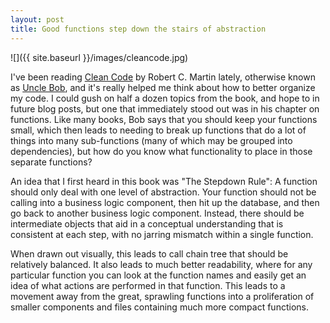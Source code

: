 ```yaml
---
layout: post
title: Good functions step down the stairs of abstraction
---
```


![]({{ site.baseurl }}/images/cleancode.jpg)

I've been reading [Clean Code](http://www.amazon.com/Clean-Code-Handbook-Software-Craftsmanship/dp/0132350882) by Robert C. Martin lately, otherwise known as [Uncle Bob](http://blog.cleancoder.com/), and it's really helped me think about how to better organize my code. I could gush on half a dozen topics from the book, and hope to in future blog posts, but one that immediately stood out was in his chapter on functions. Like many books, Bob says that you should keep your functions small, which then leads to needing to break up functions that do a lot of things into many sub-functions (many of which may be grouped into dependencies), but how do you know what functionality to place in those separate functions?

An idea that I first heard in this book was "The Stepdown Rule": A function should only deal with one level of abstraction. Your function should not be calling into a business logic component, then hit up the database, and then go back to another business logic component. Instead, there should be intermediate objects that aid in a conceptual understanding that is consistent at each step, with no jarring mismatch within a single function.

When drawn out visually, this leads to call chain tree that should be relatively balanced. It also leads to much better readability, where for any particular function you can look at the function names and easily get an idea of what actions are performed in that function. This leads to a movement away from the great, sprawling functions into a proliferation of smaller components and files containing much more compact functions.